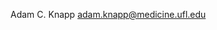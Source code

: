 
Adam C. Knapp [adam.knapp@medicine.ufl.edu](mailto:adam.knapp@medicine.ufl.edu?subject=wolf-sheep-grass%20model)